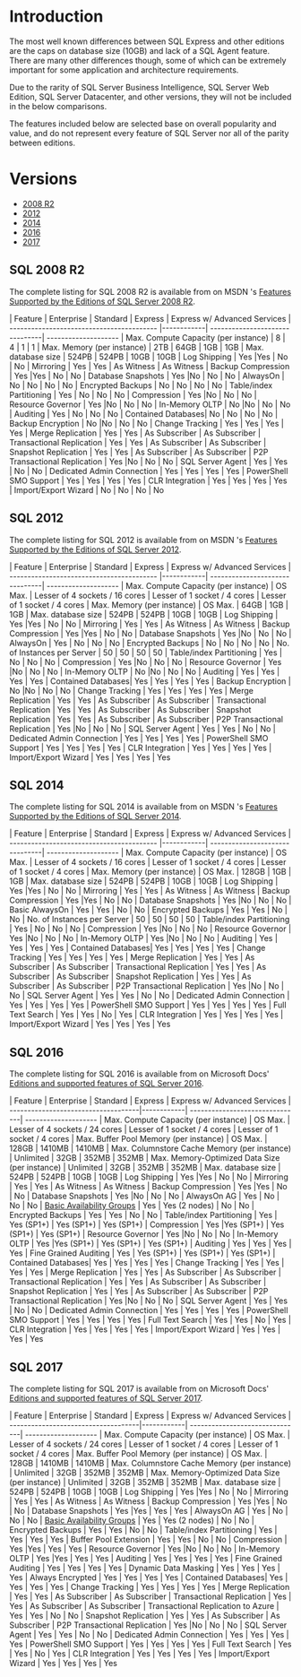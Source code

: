 # Introduction

The most well known differences between SQL Express and other editions are the
caps on database size (10GB) and lack of a SQL Agent feature. There are many other
differences though, some of which can be extremely important for some application
and architecture requirements.

Due to the rarity of SQL Server Business Intelligence, SQL Server
Web Edition, SQL Server Datacenter, and other versions, they will not be included in the below comparisons.

The features included below are selected base on overall popularity and value,
and do not represent every feature of SQL Server nor all of the parity between editions.

# Versions

* [2008 R2](#sql-2008-r2)
* [2012](#sql-2012)
* [2014](#sql-2014)
* [2016](#sql-2016)
* [2017](#sql-2017)

## SQL 2008 R2

The complete listing for SQL 2008 R2 is available from on MSDN 's [Features Supported by the Editions of SQL Server 2008 R2](https://msdn.microsoft.com/en-us/library/cc645993%28v=sql.110%29.aspx?f=255&MSPPError=-2147217396).

| Feature                                   | Enterprise | Standard                       | Express             | Express w/ Advanced Services
| ----------------------------------------- |------------| -------------------------------| --------------------
| Max. Compute Capacity (per instance)      | 8    | 4 | 1  | 1
| Max. Memory (per instance)                | 2TB      | 64GB                          | 1GB  | 1GB
| Max. database size                        | 524PB      | 524PB                          | 10GB | 10GB
| Log Shipping | Yes |Yes | No | No
| Mirroring | Yes | Yes | As Witness | As Witness
| Backup Compression | Yes |Yes | No | No
| Database Snapshots | Yes |No | No | No
| AlwaysOn | No | No | No | No
| Encrypted Backups | No | No | No | No
| Table/index Partitioning | Yes | No | No | No
| Compression | Yes |No | No | No
| Resource Governor | Yes |No | No | No
| In-Memory OLTP | No |No | No | No
| Auditing |  Yes | No   | No | No
| Contained Databases|  No | No   | No | No
| Backup Encryption |  No |No | No | No
| Change Tracking |  Yes | Yes   | Yes | Yes
| Merge Replication | Yes | Yes   | As Subscriber | As Subscriber
| Transactional Replication | Yes | Yes   | As Subscriber | As Subscriber
| Snapshot Replication |  Yes | Yes   | As Subscriber | As Subscriber
| P2P Transactional Replication |  Yes |No | No | No
| SQL Server Agent |  Yes | Yes   | No | No
| Dedicated Admin Connection |  Yes | Yes   | Yes | Yes
| PowerShell SMO Support |  Yes | Yes   | Yes | Yes
| CLR Integration |   Yes | Yes   | Yes | Yes
| Import/Export Wizard |  No | No   | No | No

## SQL 2012

The complete listing for SQL 2012 is available from on MSDN 's [Features Supported by the Editions of SQL Server 2012](https://msdn.microsoft.com/en-us/library/cc645993%28v=sql.110%29.aspx?f=255&MSPPError=-2147217396).

| Feature                                   | Enterprise | Standard                       | Express             | Express w/ Advanced Services
| ----------------------------------------- |------------| -------------------------------| --------------------
| Max. Compute Capacity (per instance)      | OS Max.    | Lesser of 4 sockets / 16 cores | Lesser of 1 socket / 4 cores  | Lesser of 1 socket / 4 cores
| Max. Memory (per instance)                | OS Max.      | 64GB                          | 1GB  | 1GB
| Max. database size                        | 524PB      | 524PB                          | 10GB | 10GB
| Log Shipping | Yes |Yes | No | No
| Mirroring | Yes | Yes | As Witness | As Witness
| Backup Compression | Yes |Yes | No | No
| Database Snapshots | Yes |No | No | No
| AlwaysOn | Yes | No | No | No
| Encrypted Backups | No | No | No | No
| No. of Instances per Server | 50 | 50 | 50 | 50
| Table/index Partitioning | Yes | No | No | No
| Compression | Yes |No | No | No
| Resource Governor | Yes |No | No | No
| In-Memory OLTP | No |No | No | No
| Auditing |  Yes | Yes   | Yes | Yes
| Contained Databases|  Yes | Yes   | Yes | Yes
| Backup Encryption |  No |No | No | No
| Change Tracking |  Yes | Yes   | Yes | Yes
| Merge Replication | Yes | Yes   | As Subscriber | As Subscriber
| Transactional Replication | Yes | Yes   | As Subscriber | As Subscriber
| Snapshot Replication |  Yes | Yes   | As Subscriber | As Subscriber
| P2P Transactional Replication |  Yes |No | No | No
| SQL Server Agent |  Yes | Yes   | No | No
| Dedicated Admin Connection |  Yes | Yes   | Yes | Yes
| PowerShell SMO Support |  Yes | Yes   | Yes | Yes
| CLR Integration |   Yes | Yes   | Yes | Yes
| Import/Export Wizard |  Yes | Yes   | Yes | Yes

## SQL 2014

The complete listing for SQL 2014 is available from on MSDN 's [Features Supported by the Editions of SQL Server 2014](https://msdn.microsoft.com/library/cc645993%28v=sql.120%29.aspx?f=255&MSPPError=-2147217396).

| Feature                                   | Enterprise | Standard                       | Express             | Express w/ Advanced Services
| ----------------------------------------- |------------| -------------------------------| --------------------
| Max. Compute Capacity (per instance)      | OS Max.    | Lesser of 4 sockets / 16 cores | Lesser of 1 socket / 4 cores  | Lesser of 1 socket / 4 cores
| Max. Memory (per instance)                | OS Max.      | 128GB                          | 1GB  | 1GB
| Max. database size                        | 524PB      | 524PB                          | 10GB | 10GB
| Log Shipping | Yes |Yes | No | No
| Mirroring | Yes | Yes | As Witness | As Witness
| Backup Compression | Yes |Yes | No | No
| Database Snapshots | Yes |No | No | No
| Basic AlwaysOn | Yes | Yes | No | No
| Encrypted Backups | Yes | Yes | No | No
| No. of Instances per Server | 50 | 50 | 50 | 50
| Table/index Partitioning | Yes | No | No | No
| Compression | Yes |No | No | No
| Resource Governor | Yes |No | No | No
| In-Memory OLTP | Yes |No | No | No
| Auditing |  Yes | Yes   | Yes | Yes
| Contained Databases|  Yes | Yes   | Yes | Yes
| Change Tracking |  Yes | Yes   | Yes | Yes
| Merge Replication | Yes | Yes   | As Subscriber | As Subscriber
| Transactional Replication | Yes | Yes   | As Subscriber | As Subscriber
| Snapshot Replication |  Yes | Yes   | As Subscriber | As Subscriber
| P2P Transactional Replication |  Yes |No | No | No
| SQL Server Agent |  Yes | Yes   | No | No
| Dedicated Admin Connection |  Yes | Yes   | Yes | Yes
| PowerShell SMO Support |  Yes | Yes   | Yes | Yes
| Full Text Search | Yes | Yes   | No | Yes
| CLR Integration |   Yes | Yes   | Yes | Yes
| Import/Export Wizard |  Yes | Yes   | Yes | Yes

## SQL 2016

The complete listing for SQL 2016 is available from on Microsoft Docs' [Editions and supported features of SQL Server 2016](https://docs.microsoft.com/en-us/sql/sql-server/editions-and-components-of-sql-server-2016).

| Feature                             | Enterprise | Standard               | Express             | Express w/ Advanced Services
| ------------------------------------|------------| -------------------------------| --------------------
| Max. Compute Capacity (per instance) | OS Max. | Lesser of 4 sockets / 24 cores | Lesser of 1 socket / 4 cores  | Lesser of 1 socket / 4 cores
| Max. Buffer Pool Memory (per instance) | OS Max.      | 128GB                          | 1410MB  | 1410MB
| Max. Columnstore Cache Memory (per instance) | Unlimited | 32GB | 352MB | 352MB
| Max. Memory-Optimized Data Size (per instance) | Unlimited | 32GB | 352MB | 352MB
| Max. database size                        | 524PB      | 524PB                          | 10GB | 10GB
| Log Shipping | Yes |Yes | No | No
| Mirroring | Yes | Yes | As Witness | As Witness
| Backup Compression | Yes |Yes | No | No
| Database Snapshots | Yes |No | No | No
| AlwaysOn AG | Yes | No | No | No
| [Basic Availability Groups](https://docs.microsoft.com/en-us/sql/database-engine/availability-groups/windows/basic-availability-groups-always-on-availability-groups) | Yes | Yes (2 nodes) | No | No
| Encrypted Backups | Yes | Yes | No | No
| Table/index Partitioning | Yes | Yes (SP1+) | Yes (SP1+) | Yes (SP1+)
| Compression | Yes |Yes (SP1+) | Yes (SP1+) | Yes (SP1+)
| Resource Governor | Yes |No | No | No
| In-Memory OLTP | Yes |Yes (SP1+) | Yes (SP1+) | Yes (SP1+)
| Auditing |  Yes | Yes   | Yes | Yes
| Fine Grained Auditing | Yes | Yes (SP1+) | Yes (SP1+) | Yes (SP1+)
| Contained Databases|  Yes | Yes   | Yes | Yes
| Change Tracking |  Yes | Yes   | Yes | Yes
| Merge Replication | Yes | Yes   | As Subscriber | As Subscriber
| Transactional Replication | Yes | Yes   | As Subscriber | As Subscriber
| Snapshot Replication |  Yes | Yes   | As Subscriber | As Subscriber
| P2P Transactional Replication |  Yes |No | No | No
| SQL Server Agent |  Yes | Yes   | No | No
| Dedicated Admin Connection |  Yes | Yes   | Yes | Yes
| PowerShell SMO Support |  Yes | Yes   | Yes | Yes
| Full Text Search | Yes | Yes   | No | Yes
| CLR Integration |   Yes | Yes   | Yes | Yes
| Import/Export Wizard |  Yes | Yes   | Yes | Yes

## SQL 2017

The complete listing for SQL 2017 is available from on Microsoft Docs' [Editions and supported features of SQL Server 2017](https://docs.microsoft.com/en-us/sql/sql-server/editions-and-components-of-sql-server-2017).

| Feature                             | Enterprise | Standard               | Express             | Express w/ Advanced Services
| ------------------------------------|------------| -------------------------------| --------------------
| Max. Compute Capacity (per instance) | OS Max. | Lesser of 4 sockets / 24 cores | Lesser of 1 socket / 4 cores  | Lesser of 1 socket / 4 cores
| Max. Buffer Pool Memory (per instance) | OS Max.      | 128GB                          | 1410MB  | 1410MB
| Max. Columnstore Cache Memory (per instance) | Unlimited | 32GB | 352MB | 352MB
| Max. Memory-Optimized Data Size (per instance) | Unlimited | 32GB | 352MB | 352MB
| Max. database size                        | 524PB      | 524PB                          | 10GB | 10GB
| Log Shipping | Yes |Yes | No | No
| Mirroring | Yes | Yes | As Witness | As Witness
| Backup Compression | Yes |Yes | No | No
| Database Snapshots | Yes |Yes | Yes | Yes
| AlwaysOn AG | Yes | No | No | No
| [Basic Availability Groups](https://docs.microsoft.com/en-us/sql/database-engine/availability-groups/windows/basic-availability-groups-always-on-availability-groups) | Yes | Yes (2 nodes) | No | No
| Encrypted Backups | Yes | Yes | No | No
| Table/index Partitioning | Yes | Yes | Yes | Yes
| Buffer Pool Extension | Yes | Yes | No | No
| Compression | Yes |Yes | Yes | Yes
| Resource Governor | Yes |No | No | No
| In-Memory OLTP | Yes |Yes | Yes | Yes
| Auditing |  Yes | Yes   | Yes | Yes
| Fine Grained Auditing | Yes | Yes  | Yes | Yes
| Dynamic Data Masking | Yes | Yes  | Yes | Yes
| Always Encrypted | Yes | Yes  | Yes | Yes
| Contained Databases|  Yes | Yes   | Yes | Yes
| Change Tracking |  Yes | Yes   | Yes | Yes
| Merge Replication | Yes | Yes   | As Subscriber | As Subscriber
| Transactional Replication | Yes | Yes   | As Subscriber | As Subscriber
| Transactional Replication to Azure | Yes | Yes | No | No
| Snapshot Replication |  Yes | Yes   | As Subscriber | As Subscriber
| P2P Transactional Replication |  Yes |No | No | No
| SQL Server Agent |  Yes | Yes   | No | No
| Dedicated Admin Connection |  Yes | Yes   | Yes | Yes
| PowerShell SMO Support |  Yes | Yes   | Yes | Yes
| Full Text Search | Yes | Yes   | No | Yes
| CLR Integration |   Yes | Yes   | Yes | Yes
| Import/Export Wizard |  Yes | Yes   | Yes | Yes
